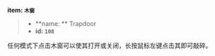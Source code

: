 <!-- BEGIN_AUTOGEN: do NOT edit in this block -->

**item: `木窗`**

> * **name: ** Trapdoor
> * **id: `108`**

<!-- END_AUTOGEN-->
任何模式下点击木窗可以使其打开或关闭，长按鼠标左键点击其即可敲碎。